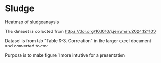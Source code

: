 # Sludge
Heatmap of sludgeanaysis

The dataset is collected from https://doi.org/10.1016/j.jenvman.2024.121103

Dataset is from tab "Table S-3. Correlation" in the larger excel document and converted to csv. 

Purpose is to make figure 1 more intuitive for a presentation


